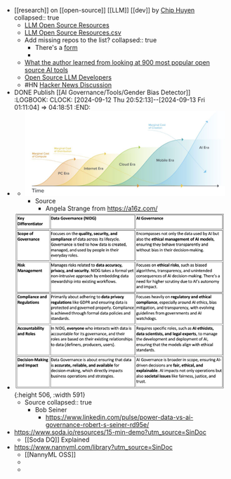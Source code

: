 - [[research]] on [[open-source]] [[LLM]] [[dev]] by [Chip Huyen](https://huyenchip.com/)
  collapsed:: true
	- [LLM Open Source Resources](https://huyenchip.com/llama-police)
	- [LLM Open Source Resources.csv](../assets/LLM_Open_Source_Resources_1726129244438_0.csv)
	- Add missing repos to the list?
	  collapsed:: true
		- There's a [form](https://docs.google.com/forms/d/e/1FAIpQLScQZ23IPZsSjjUECNY8Ae5v7IdaHbHjvrLXknb7O2QZrohmnQ/viewform)
		-
	- [What the author learned from looking at 900 most popular open source AI tools](https://huyenchip.com/2024/03/14/ai-oss.html)
	- [Open Source LLM Developers](https://huyenchip.com/llama-devs)
	- #HN [Hacker News Discussion](https://news.ycombinator.com/item?id=39709912)
- DONE Publish [[AI Governance/Tools/Gender Bias Detector]]
  :LOGBOOK:
  CLOCK: [2024-09-12 Thu 20:52:13]--[2024-09-13 Fri 01:11:04] =>  04:18:51
  :END:
-
	- ![Technology Cycles.jpeg](../assets/Technology_Cycles_1726132824062_0.jpeg)
		- Source
			- Angela Strange from https://a16z.com/
- ![Differentiators btw Data & AI Governance.png](../assets/Differentiators_btw_Data_&_AI_Governance_1726133317896_0.png){:height 506, :width 591}
	- Source
	  collapsed:: true
		- Bob Seiner
			- https://www.linkedin.com/pulse/power-data-vs-ai-governance-robert-s-seiner-rd95e/
- https://www.soda.io/resources/15-min-demo?utm_source=SinDoc
	- [[Soda DQ]] Explained
- https://www.nannyml.com/library?utm_source=SinDoc
	- [[NannyML OSS]]
	-
	-
